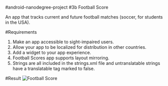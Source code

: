 #android-nanodegree-project #3b Football Score

An app that tracks current and future football matches (soccer, for students in the USA).

#Requirements
1. Make an app accessible to sight-impaired users.
2. Allow your app to be localized for distribution in other countries.
3. Add a widget to your app experience.
4. Football Scores app supports layout mirroring.
5. Strings are all included in the strings.xml file and untranslatable strings have a translatable tag marked to false.

#Result
![Football Score](https://cloud.githubusercontent.com/assets/233539/18244310/5af27ba4-732d-11e6-8ba6-37b2879d0d3f.gif)
